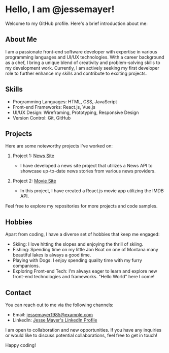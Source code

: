 # Hello, I am @jessemayer!

Welcome to my GitHub profile. Here's a brief introduction about me:

## About Me
I am a passionate front-end software developer with expertise in various programming languages and UI/UX technologies. With a career background as a chef, I bring a unique blend of creativity and problem-solving skills to my development work. Currently, I am actively seeking my first developer role to further enhance my skills and contribute to exciting projects.

## Skills
- Programming Languages: HTML, CSS, JavaScript
- Front-end Frameworks: React.js, Vue.js
- UI/UX Design: Wireframing, Prototyping, Responsive Design
- Version Control: Git, GitHub

## Projects
Here are some noteworthy projects I've worked on:

1. Project 1: [News Site](https://github.com/jessemayer/News_Site)
   - I have developed a news site project that utilizes a News API to showcase up-to-date news stories from various news providers.

2. Project 2: [Movie Site](link-to-project)
   - In this project, I have created a React.js movie app utilizing the IMDB API.

Feel free to explore my repositories for more projects and code samples.

## Hobbies
Apart from coding, I have a diverse set of hobbies that keep me engaged:

- Skiing: I love hitting the slopes and enjoying the thrill of skiing.
- Fishing: Spending time on my little Jon Boat on one of Montana many beautiful lakes is always a good time.
- Playing with Dogs: I enjoy spending quality time with my furry companions.
- Exploring Front-end Tech: I'm always eager to learn and explore new front-end technologies and frameworks. "Hello World" here I come!

## Contact
You can reach out to me via the following channels:
- Email: jessemayer1985@example.com
- LinkedIn: [Jesse Mayer's LinkedIn Profile](https://www.linkedin.com/in/jesse-mayer/)

I am open to collaboration and new opportunities. If you have any inquiries or would like to discuss potential collaborations, feel free to get in touch!

Happy coding!
